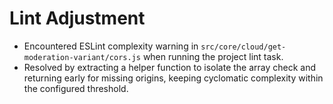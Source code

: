 # Lint Adjustment

- Encountered ESLint complexity warning in `src/core/cloud/get-moderation-variant/cors.js` when running the project lint task.
- Resolved by extracting a helper function to isolate the array check and returning early for missing origins, keeping cyclomatic complexity within the configured threshold.
